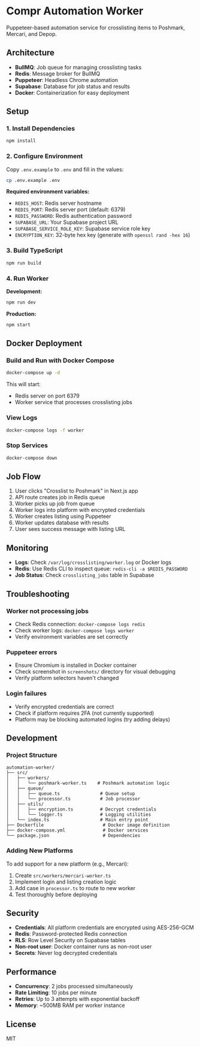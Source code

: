 # Compr Automation Worker

Puppeteer-based automation service for crosslisting items to Poshmark, Mercari, and Depop.

## Architecture

- **BullMQ**: Job queue for managing crosslisting tasks
- **Redis**: Message broker for BullMQ
- **Puppeteer**: Headless Chrome automation
- **Supabase**: Database for job status and results
- **Docker**: Containerization for easy deployment

## Setup

### 1. Install Dependencies

```bash
npm install
```

### 2. Configure Environment

Copy `.env.example` to `.env` and fill in the values:

```bash
cp .env.example .env
```

**Required environment variables:**
- `REDIS_HOST`: Redis server hostname
- `REDIS_PORT`: Redis server port (default: 6379)
- `REDIS_PASSWORD`: Redis authentication password
- `SUPABASE_URL`: Your Supabase project URL
- `SUPABASE_SERVICE_ROLE_KEY`: Supabase service role key
- `ENCRYPTION_KEY`: 32-byte hex key (generate with `openssl rand -hex 16`)

### 3. Build TypeScript

```bash
npm run build
```

### 4. Run Worker

**Development:**
```bash
npm run dev
```

**Production:**
```bash
npm start
```

## Docker Deployment

### Build and Run with Docker Compose

```bash
docker-compose up -d
```

This will start:
- Redis server on port 6379
- Worker service that processes crosslisting jobs

### View Logs

```bash
docker-compose logs -f worker
```

### Stop Services

```bash
docker-compose down
```

## Job Flow

1. User clicks "Crosslist to Poshmark" in Next.js app
2. API route creates job in Redis queue
3. Worker picks up job from queue
4. Worker logs into platform with encrypted credentials
5. Worker creates listing using Puppeteer
6. Worker updates database with results
7. User sees success message with listing URL

## Monitoring

- **Logs**: Check `/var/log/crosslisting/worker.log` or Docker logs
- **Redis**: Use Redis CLI to inspect queue: `redis-cli -a $REDIS_PASSWORD`
- **Job Status**: Check `crosslisting_jobs` table in Supabase

## Troubleshooting

### Worker not processing jobs
- Check Redis connection: `docker-compose logs redis`
- Check worker logs: `docker-compose logs worker`
- Verify environment variables are set correctly

### Puppeteer errors
- Ensure Chromium is installed in Docker container
- Check screenshot in `screenshots/` directory for visual debugging
- Verify platform selectors haven't changed

### Login failures
- Verify encrypted credentials are correct
- Check if platform requires 2FA (not currently supported)
- Platform may be blocking automated logins (try adding delays)

## Development

### Project Structure

```
automation-worker/
├── src/
│   ├── workers/
│   │   └── poshmark-worker.ts    # Poshmark automation logic
│   ├── queue/
│   │   ├── queue.ts               # Queue setup
│   │   └── processor.ts           # Job processor
│   ├── utils/
│   │   ├── encryption.ts          # Decrypt credentials
│   │   └── logger.ts              # Logging utilities
│   └── index.ts                   # Main entry point
├── Dockerfile                      # Docker image definition
├── docker-compose.yml              # Docker services
└── package.json                    # Dependencies
```

### Adding New Platforms

To add support for a new platform (e.g., Mercari):

1. Create `src/workers/mercari-worker.ts`
2. Implement login and listing creation logic
3. Add case in `processor.ts` to route to new worker
4. Test thoroughly before deploying

## Security

- **Credentials**: All platform credentials are encrypted using AES-256-GCM
- **Redis**: Password-protected Redis connection
- **RLS**: Row Level Security on Supabase tables
- **Non-root user**: Docker container runs as non-root user
- **Secrets**: Never log decrypted credentials

## Performance

- **Concurrency**: 2 jobs processed simultaneously
- **Rate Limiting**: 10 jobs per minute
- **Retries**: Up to 3 attempts with exponential backoff
- **Memory**: ~500MB RAM per worker instance

## License

MIT
